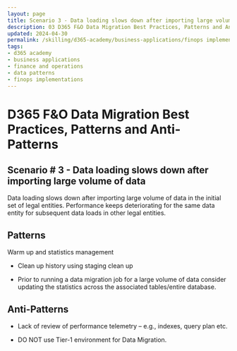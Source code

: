 ```yaml
---
layout: page
title: Scenario 3 - Data loading slows down after importing large volume of data 
description: 03 D365 F&O Data Migration Best Practices, Patterns and Anti-Patterns
updated: 2024-04-30
permalink: /skilling/d365-academy/business-applications/finops implementation best practices and patterns/dmscenario-03
tags:
- d365 academy
- business applications
- finance and operations
- data patterns
- finops implementations
---
```


# D365 F&O Data Migration Best Practices, Patterns and Anti-Patterns

## Scenario # 3 - Data loading slows down after importing large volume of data 
Data loading slows down after importing large volume of data in the initial set of legal entities. Performance keeps deteriorating for the same data entity for subsequent data loads in other legal entities. 


## Patterns
Warm up and statistics management

* Clean up history using staging clean up

* Prior to running a data migration job for a large volume of data consider updating the statistics across the associated tables/entire database.


## Anti-Patterns
* Lack of review of performance telemetry – e.g., indexes, query plan etc.


* DO NOT use Tier-1 environment for Data Migration.


